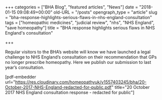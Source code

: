 +++
categories = ["BHA Blog", "featured articles", "News"]
date = "2018-01-15 09:08:49+00:00"
old-URL = "/posts"
opengraph_type = "article"
slug = "bha-response-highlights-serious-flaws-in-nhs-england-consultation"
tags = ["homeopathic medicines", "judicial review", "nhs", "NHS England", "save homeopathy"]
title = "BHA response highlights serious flaws in NHS England's consultation"

+++

Regular visitors to the BHA’s website will know we have launched a legal challenge to NHS England’s consultation on their recommendation that GPs no longer prescribe homeopathy. Here we publish our submission to last year’s consultation.

[pdf-embedder url="https://res.cloudinary.com/homeopathyuk/v1557403245/bha/20-October-2017-NHS-England-redacted-for-public.pdf" title="20 October 2017 NHS England consultation response - redacted for public"]
